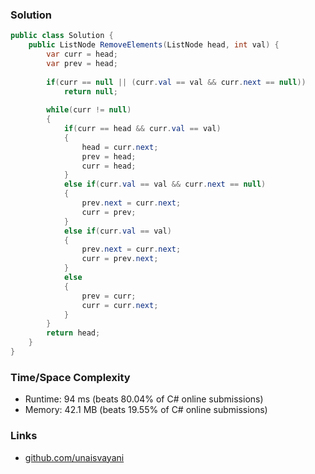 ### Solution

```c#
public class Solution {
    public ListNode RemoveElements(ListNode head, int val) {
        var curr = head;
        var prev = head;
        
        if(curr == null || (curr.val == val && curr.next == null)) 
            return null;
       
        while(curr != null)
        {
            if(curr == head && curr.val == val)
            {
                head = curr.next;
                prev = head;
                curr = head;
            }
            else if(curr.val == val && curr.next == null)
            {
                prev.next = curr.next;
                curr = prev;
            }
            else if(curr.val == val)
            {
                prev.next = curr.next;
                curr = prev.next;
            }
            else
            {
                prev = curr;
                curr = curr.next;
            }
        }
        return head;
    }
}
```

### Time/Space Complexity

- Runtime: 94 ms (beats 80.04% of C# online submissions)
- Memory: 42.1 MB (beats 19.55% of C# online submissions)

### Links

- [github.com/unaisvayani](https://github.com/unaisvayani)